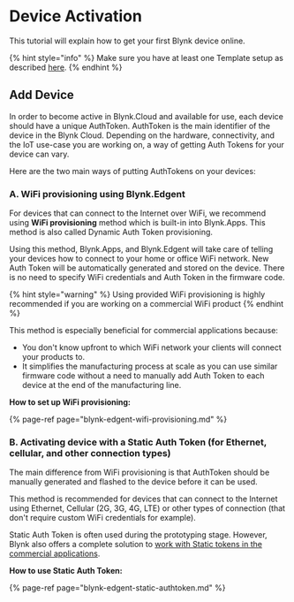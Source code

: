 # Device Activation

This tutorial will explain how to get your first Blynk device online.

{% hint style="info" %}
Make sure you have at least one Template setup as described [here](../template-quick-setup/).
{% endhint %}

## **Add Device**

In order to become active in Blynk.Cloud and available for use, each device should have a unique AuthToken. AuthToken is the main identifier of the device in the Blynk Cloud. Depending on the hardware, connectivity, and the IoT use-case you are working on, a way of getting Auth Tokens for your device can vary.

Here are the two main ways of putting AuthTokens on your devices:

### A. WiFi provisioning using Blynk.Edgent

For devices that can connect to the Internet over WiFi, we recommend using **WiFi provisioning** method which is built-in into Blynk.Apps. This method is also called Dynamic Auth Token provisioning.

Using this method, Blynk.Apps, and Blynk.Edgent will take care of telling your devices how to connect to your home or office WiFi network. New Auth Token will be automatically generated and stored on the device. There is no need to specify WiFi credentials and Auth Token in the firmware code.

{% hint style="warning" %}
Using provided WiFi provisioning is highly recommended if you are working on a commercial WiFi product
{% endhint %}

This method is especially beneficial for commercial applications because:

* You don't know upfront to which WiFi network your clients will connect your products to.
* It simplifies the manufacturing process at scale as you can use similar firmware code without a need to manually add Auth Token to each device at the end of the manufacturing line. 

**How to set up WiFi provisioning:**

{% page-ref page="blynk-edgent-wifi-provisioning.md" %}

### B. Activating device with a Static Auth Token \(for Ethernet, cellular, and other connection types\)

The main difference from WiFi provisioning is that AuthToken should be manually generated and flashed to the device before it can be used.

This method is recommended for devices that can connect to the Internet using Ethernet, Cellular \(2G, 3G, 4G, LTE\) or other types of connection \(that don't require custom WiFi credentials for example\).

Static Auth Token is often used during the prototyping stage. However, Blynk also offers a complete solution to [work with Static tokens in the commercial applications](https://docs.blynk.io/en/commercial-use/deploying-products-with-static-authtokens).

**How to use Static Auth Token:**

{% page-ref page="blynk-edgent-static-authtoken.md" %}

